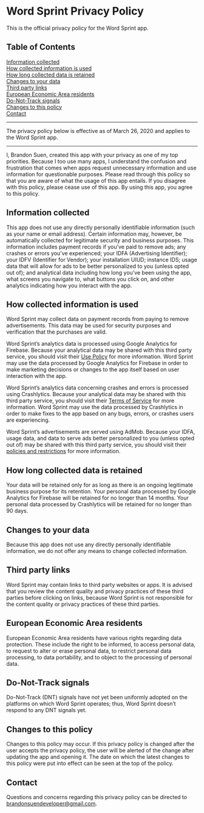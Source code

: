 # Word Sprint Privacy Policy

This is the official privacy policy for the Word Sprint app.

## Table of Contents
[Information collected](#information-collected)  
[How collected information is used](#how-collected-information-is-used)  
[How long collected data is retained](#how-long-collected-data-is-retained)  
[Changes to your data](#changes-to-your-data)  
[Third party links](#third-party-links)  
[European Economic Area residents](#european-economic-area-residents)  
[Do-Not-Track signals](#do-not-track-signals)  
[Changes to this policy](#changes-to-this-policy)  
[Contact](#contact)  
___
The privacy policy below is effective as of March 26, 2020 and applies to the Word Sprint app.
___
I, Brandon Suen, created this app with your privacy as one of my top priorities. Because I too use many apps, I understand the confusion and frustration that comes when apps request unnecessary information and use information for questionable purposes. Please read through this policy so that you are aware of what the usage of this app entails. If you disagree with this policy, please cease use of this app. By using this app, you agree to this policy.

## Information collected
This app does not use any directly personally identifiable information (such as your name or email address). Certain information may, however, be automatically collected for legitimate security and business purposes. This information includes payment records if you’ve paid to remove ads; any crashes or errors you’ve experienced; your IDFA (Advertising Identifier); your IDFV (Identifier for Vendor); your installation UIUD; instance IDS; usage data that will allow for ads to be better personalized to you (unless opted out of); and analytical data including how long you’ve been using the app, what screens you navigate to, what buttons you click on, and other analytics indicating how you interact with the app.

## How collected information is used
Word Sprint may collect data on payment records from paying to remove advertisements. This data may be used for security purposes and verification that the purchases are valid.

Word Sprint’s analytics data is processed using Google Analytics for Firebase. Because your analytical data may be shared with this third party service, you should visit their [Use Policy](https://firebase.google.com/policies/analytics) for more information. Word Sprint may use the data processed by Google Analytics for Firebase in order to make marketing decisions or changes to the app itself based on user interaction with the app.

Word Sprint’s analytics data concerning crashes and errors is processed using Crashlytics. Because your analytical data may be shared with this third party service, you should visit their [Terms of Service](https://firebase.google.com/terms/crashlytics) for more information. Word Sprint may use the data processed by Crashlytics in order to make fixes to the app based on any bugs, errors, or crashes users are experiencing.

Word Sprint’s advertisements are served using AdMob. Because your IDFA, usage data, and data to serve ads better personalized to you (unless opted out of) may be shared with this third party service, you should visit their [policies and restrictions](https://support.google.com/admob/answer/6128543?hl=en) for more information.

## How long collected data is retained
Your data will be retained only for as long as there is an ongoing legitimate business purpose for its retention. Your personal data processed by Google Analytics for Firebase will be retained for no longer than 14 months. Your personal data processed by Crashlytics will be retained for no longer than 90 days.

## Changes to your data
Because this app does not use any directly personally identifiable information, we do not offer any means to change collected information.

## Third party links
Word Sprint may contain links to third party websites or apps. It is advised that you review the content quality and privacy practices of these third parties before clicking on links, because Word Sprint is not responsible for the content quality or privacy practices of these third parties.

## European Economic Area residents
European Economic Area residents have various rights regarding data protection. These include the right to be informed, to access personal data, to request to alter or erase personal data, to restrict personal data processing, to data portability, and to object to the processing of personal data.

## Do-Not-Track signals
Do-Not-Track (DNT) signals have not yet been uniformly adopted on the platforms on which Word Sprint operates; thus, Word Sprint doesn’t respond to any DNT signals yet.

## Changes to this policy
Changes to this policy may occur. If this privacy policy is changed after the user accepts the privacy policy, the user will be alerted of the change after updating the app and opening it. The date on which the latest changes to this policy were put into effect can be seen at the top of the policy.

## Contact
Questions and concerns regarding this privacy policy can be directed to brandonsuendeveloper@gmail.com.
